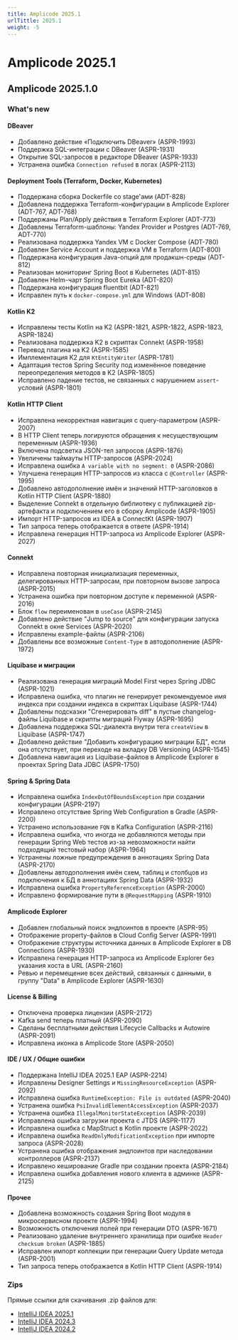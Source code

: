 ```yaml
---
title: Amplicode 2025.1
urlTittle: 2025.1
weight: -5
---
```


# Amplicode 2025.1

## Amplicode 2025.1.0

### What's new

#### DBeaver
* Добавлено действие «Подключить DBeaver» (ASPR-1993)
* Поддержка SQL-интеграции с DBeaver (ASPR-1931)
* Открытие SQL-запросов в редакторе DBeaver (ASPR-1933)
* Устранена ошибка `Connection refused` в логах (ASPR-2113)

#### Deployment Tools (Terraform, Docker, Kubernetes)
* Поддержана сборка Dockerfile со stage'ами (ADT-828)
* Добавлена поддержка Terraform-конфигурации в Amplicode Explorer (ADT-767, ADT-768)
* Поддержаны Plan/Apply действия в Terraform Explorer (ADT-773)
* Добавлены Terraform-шаблоны: Yandex Provider и Postgres (ADT-769, ADT-770)
* Реализована поддержка Yandex VM с Docker Compose (ADT-780)
* Добавлен Service Account и поддержка VM в Terraform (ADT-800)
* Поддержана конфигурация Java-опций для продакшн-среды (ADT-812)
* Реализован мониторинг Spring Boot в Kubernetes (ADT-815)
* Добавлен Helm-чарт Spring Boot Eureka (ADT-820)
* Поддержана конфигурация fluentbit (ADT-821)
* Исправлен путь к `docker-compose.yml` для Windows (ADT-808)

#### Kotlin K2
* Исправлены тесты Kotlin на K2 (ASPR-1821, ASPR-1822, ASPR-1823, ASPR-1824)
* Реализована поддержка K2 в скриптах Connekt (ASPR-1958)
* Перевод плагина на K2 (ASPR-1585)
* Имплементация K2 для `KtEntityWriter` (ASPR-1781)
* Адаптация тестов Spring Security под изменённое поведение переопределения методов в K2 (ASPR-1805)
* Исправлено падение тестов, не связанных с нарушением `assert`-условий (ASPR-1801)

#### Kotlin HTTP Client
* Исправлена некорректная навигация с query-параметром (ASPR-2007)
* В HTTP Client теперь логируются обращения к несуществующим переменным (ASPR-1936)
* Включена подсветка JSON-тел запросов (ASPR-1876)
* Увеличены таймауты HTTP-запросов (ASPR-2024)
* Исправлена ошибка `A variable with no segment: 0` (ASPR-2086)
* Улучшена генерация HTTP-запросов из класса с `@Controller` (ASPR-1995)
* Добавлено автодополнение имён и значений HTTP-заголовков в Kotlin HTTP Client (ASPR-1880)
* Выделение Connekt в отдельную библиотеку с публикацией zip-артефакта и подключением его в сборку Amplicode (ASPR-1905)
* Импорт HTTP-запросов из IDEA в ConnectKt (ASPR-1907)
* Тип запроса теперь отображается в ответе (ASPR-1914)
* Исправлена генерация HTTP-запроса из Amplicode Explorer (ASPR-2027)

#### Connekt
* Исправлена повторная инициализация переменных, делегированных HTTP-запросам, при повторном вызове запроса (ASPR-2015)
* Устранена ошибка при повторном доступе к переменной (ASPR-2016)
* Блок `flow` переименован в `useCase` (ASPR-2145)
* Добавлено действие "Jump to source" для конфигурации запуска Connekt в окне Services (ASPR-2020)
* Исправлены example-файлы (ASPR-2106)
* Добавлены все возможные `Content-Type` в автодополнение (ASPR-1972)

#### Liquibase и миграции
* Реализована генерация миграций Model First через Spring JDBC (ASPR-1021)
* Исправлена ошибка, что плагин не генерирует рекомендуемое имя индекса при создании индекса в скриптах Liquibase (ASPR-1744)
* Добавлены подсказки "Сгенерировать diff" в пустые changelog-файлы Liquibase и скрипты миграций Flyway (ASPR-1695)
* Добавлена поддержка SQL-диалекта внутри тега `createView` в Liquibase (ASPR-1747)
* Добавлено действие "Добавить конфигурацию миграции БД", если она отсутствует, при переходе на вкладку DB Versioning (ASPR-1545)
* Добавлена навигация из Liquibase-файлов в Amplicode Explorer в проектах Spring Data JDBC (ASPR-1750) 

#### Spring & Spring Data
* Исправлена ошибка `IndexOutOfBoundsException` при создании конфигурации (ASPR-2197)
* Исправлено отсутствие Spring Web Configuration в Gradle (ASPR-2200)
* Устранено использование `FQN` в Kafka Configuration (ASPR-2116)
* Исправлена ошибка, что иногда не добавляются методы при генерации Spring Web тестов из-за невозможности найти подходящий тестовый набор (ASPR-1964)
* Устранены ложные предупреждения в аннотациях Spring Data (ASPR-2170)
* Добавлены автодополнения имён схем, таблиц и столбцов из подключения к БД в аннотациях Spring Data (ASPR-1932)
* Исправлена ошибка `PropertyReferenceException` (ASPR-2000)
* Исправлено формирование пути в `@RequestMapping` (ASPR-1910)

#### Amplicode Explorer
* Добавлен глобальный поиск эндпоинтов в проекте (ASPR-95)
* Отображение property-файлов в Cloud Config Server (ASPR-1991)
* Отображение структуры источника данных в Amplicode Explorer в DB Connections (ASPR-1930)
* Исправлена генерация HTTP-запроса из Amplicode Explorer без указания хоста в URL (ASPR-2160)
* Ревью и перемещение всех действий, связанных с данными, в группу "Data" в Amplicode Explorer (ASPR-1630)

#### License & Billing
* Отключена проверка лицензии (ASPR-2172)
* Kafka send теперь платный (ASPR-2090)
* Сделаны бесплатными действия Lifecycle Callbacks и Autowire (ASPR-2091)
* Исправлена иконка в Amplicode Store (ASPR-2050)

#### IDE / UX / Общие ошибки
* Поддержана IntelliJ IDEA 2025.1 EAP (ASPR-2214)
* Исправлены Designer Settings и `MissingResourceException` (ASPR-2092)
* Исправлена ошибка `RuntimeException: File is outdated` (ASPR-2040)
* Устранена ошибка `PsiInvalidElementAccessException` (ASPR-2037)
* Устранена ошибка `IllegalMonitorStateException` (ASPR-2039)
* Исправлена ошибка загрузки проекта с JTDS (ASPR-1177)
* Исправлена ошибка с MapStruct в Kotlin проекте (ASPR-2022)
* Исправлена ошибка `ReadOnlyModificationException` при импорте запроса (ASPR-2028)
* Устранена ошибка отображения эндпоинтов при наследовании контроллеров (ASPR-2137)
* Исправлено кеширование Gradle при создании проекта (ASPR-2184)
* Исправлена ошибка добавления нового клиента в админке (ASPR-2125)

#### Прочее
* Добавлена возможность создания Spring Boot модуля в микросервисном проекте (ASPR-1994)
* Возможность отключения полей при генерации DTO (ASPR-1671)
* Реализовано удаление внутреннего хранилища при ошибке `Header checksum broken` (ASPR-1885)
* Исправлен импорт коллекции при генерации Query Update метода (ASPR-2001)
* Тип запроса теперь отображается в Kotlin HTTP Client (ASPR-1914)

### Zips

Прямые ссылки для скачивания .zip файлов для:
* [IntelliJ IDEA 2025.1](https://amplicode.ru/Amplicode/amplicode-2025.1.0-251-EAP.zip)
* [IntelliJ IDEA 2024.3](https://amplicode.ru/Amplicode/amplicode-2025.1.0-243-EAP.zip)
* [IntelliJ IDEA 2024.2](https://amplicode.ru/Amplicode/amplicode-2025.1.0-242-EAP.zip)
